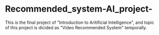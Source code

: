 # Recommended_system-AI_project-
This is the final project of "Introduction to Aritificial Intelligence", and topic of this project is dicided as "Video Recommended System" temporally. 

